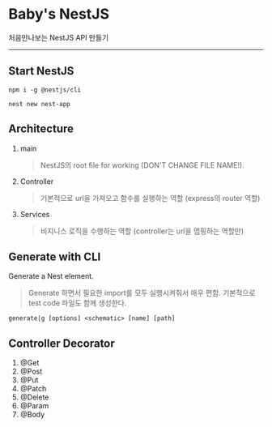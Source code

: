 # Baby's NestJS

처음만나보는 NestJS API 만들기

---

## Start NestJS

```terminal
npm i -g @nestjs/cli
```

```
nest new nest-app
```

## Architecture

1. main
   > NestJS의 root file for working (DON'T CHANGE FILE NAME!).
2. Controller
   > 기본적으로 url을 가져오고 함수를 실행하는 역할 (express의 router 역할)
3. Services
   > 비지니스 로직을 수행하는 역할 (controller는 url을 맵핑하는 역할만)

## Generate with CLI

Generate a Nest element.

> Generate 하면서 필요한 import를 모두 실행시켜줘서 매우 편함.
> 기본적으로 test code 파일도 함께 생성한다.

```
generate|g [options] <schematic> [name] [path]
```

## Controller Decorator

1. @Get
2. @Post
3. @Put
4. @Patch
5. @Delete
6. @Param
7. @Body
